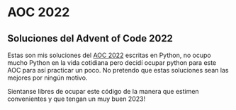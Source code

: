 # AOC 2022

## Soluciones del Advent of Code 2022

Estas son mis soluciones del [AOC 2022](https://adventofcode.com/2022) escritas en Python, no ocupo mucho Python en la vida cotidiana pero decidí
ocupar python para este AOC para así practicar un poco. No pretendo que estas soluciones sean las mejores por ningún
motivo.

Sientanse libres de ocupar este código de la manera que estimen convenientes y que tengan un muy buen 2023!
